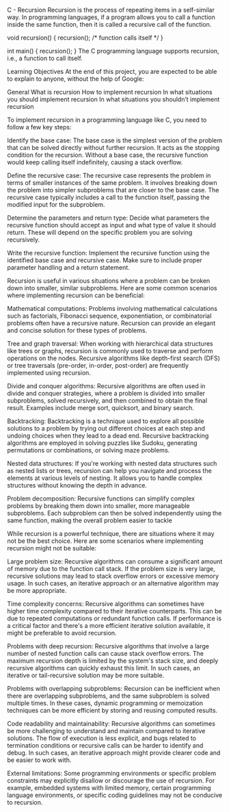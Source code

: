 
 C - Recursion 
Recursion is the process of repeating items in a self-similar way. In programming languages, 
if a program allows you to call a function inside the same function, then it is called a recursive call of the function.

void recursion() {
   recursion(); /* function calls itself */
}

int main() {
   recursion();
}
The C programming language supports recursion, i.e., a function to call itself.





Learning Objectives
At the end of this project, you are expected to be able to explain to anyone, without the help of Google:

General
What is recursion
How to implement recursion
In what situations you should implement recursion
In what situations you shouldn’t implement recursion   


To implement recursion in a programming language like C, you need to follow a few key steps:

Identify the base case: The base case is the simplest version of the problem that can be solved directly without further recursion. It acts as the stopping condition for the recursion. Without a base case, the recursive function would keep calling itself indefinitely, causing a stack overflow.

Define the recursive case: The recursive case represents the problem in terms of smaller instances of the same problem. It involves breaking down the problem into simpler subproblems that are closer to the base case. The recursive case typically includes a call to the function itself, passing the modified input for the subproblem.

Determine the parameters and return type: Decide what parameters the recursive function should accept as input and what type of value it should return. These will depend on the specific problem you are solving recursively.

Write the recursive function: Implement the recursive function using the identified base case and recursive case. Make sure to include proper parameter handling and a return statement.



Recursion is useful in various situations where a problem can be broken down into smaller, similar subproblems. Here are some common scenarios where implementing recursion can be beneficial:

Mathematical computations: Problems involving mathematical calculations such as factorials, Fibonacci sequence, exponentiation, or combinatorial problems often have a recursive nature. Recursion can provide an elegant and concise solution for these types of problems.

Tree and graph traversal: When working with hierarchical data structures like trees or graphs, recursion is commonly used to traverse and perform operations on the nodes. Recursive algorithms like depth-first search (DFS) or tree traversals (pre-order, in-order, post-order) are frequently implemented using recursion.

Divide and conquer algorithms: Recursive algorithms are often used in divide and conquer strategies, where a problem is divided into smaller subproblems, solved recursively, and then combined to obtain the final result. Examples include merge sort, quicksort, and binary search.

Backtracking: Backtracking is a technique used to explore all possible solutions to a problem by trying out different choices at each step and undoing choices when they lead to a dead end. Recursive backtracking algorithms are employed in solving puzzles like Sudoku, generating permutations or combinations, or solving maze problems.

Nested data structures: If you're working with nested data structures such as nested lists or trees, recursion can help you navigate and process the elements at various levels of nesting. It allows you to handle complex structures without knowing the depth in advance.

Problem decomposition: Recursive functions can simplify complex problems by breaking them down into smaller, more manageable subproblems. Each subproblem can then be solved independently using the same function, making the overall problem easier to tackle




While recursion is a powerful technique, there are situations where it may not be the best choice. Here are some scenarios where implementing recursion might not be suitable:

Large problem size: Recursive algorithms can consume a significant amount of memory due to the function call stack. If the problem size is very large, recursive solutions may lead to stack overflow errors or excessive memory usage. In such cases, an iterative approach or an alternative algorithm may be more appropriate.

Time complexity concerns: Recursive algorithms can sometimes have higher time complexity compared to their iterative counterparts. This can be due to repeated computations or redundant function calls. If performance is a critical factor and there's a more efficient iterative solution available, it might be preferable to avoid recursion.

Problems with deep recursion: Recursive algorithms that involve a large number of nested function calls can cause stack overflow errors. The maximum recursion depth is limited by the system's stack size, and deeply recursive algorithms can quickly exhaust this limit. In such cases, an iterative or tail-recursive solution may be more suitable.

Problems with overlapping subproblems: Recursion can be inefficient when there are overlapping subproblems, and the same subproblem is solved multiple times. In these cases, dynamic programming or memoization techniques can be more efficient by storing and reusing computed results.

Code readability and maintainability: Recursive algorithms can sometimes be more challenging to understand and maintain compared to iterative solutions. The flow of execution is less explicit, and bugs related to termination conditions or recursive calls can be harder to identify and debug. In such cases, an iterative approach might provide clearer code and be easier to work with.

External limitations: Some programming environments or specific problem constraints may explicitly disallow or discourage the use of recursion. For example, embedded systems with limited memory, certain programming language environments, or specific coding guidelines may not be conducive to recursion.




